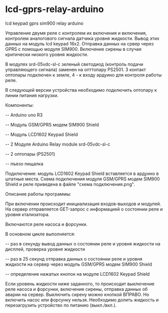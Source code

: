 # lcd-gprs-relay-arduino
lcd keypad gprs sim900 relay arduino

Управление двумя реле с контролем их включения и включения, контролем аналогового сигнала датчика уровня жидкости. Вывод этих данных на модуль lcd keypad 16x2. Отправка данных на срвер через GPRS с помощью модуля SIM900. Включение сирены в случае критически низкого уровня жидкости.

В модулях srd-05vdc-sl-c зеленый светодиод (контроль подачи управляющего сигнала) заменен на опттопару PS2501. 3 контакт оптопары подключен к земле, 4 - к входу ардуино для контроля работы реле.

В следующей версии устройства необходимо подключить оптопару к линии питания нагрузки.

Компоненты:

 -- Arduino uno R3
 
 -- Модуль GSM/GPRS модем SIM900 Shield
 
 -- Модуль LCD1602 Keypad Shield
 
 -- 2 Модуля Arduino Relay module srd-05vdc-sl-c
 
 -- 2 оптопары (PS2501)
 
 -- пъезо пищалка

Подключение: модуль LCD1602 Keypad Shield вставляется в ардуино в штатные места. Схема подключения модуля GSM/GPRS модем SIM900 Shield и реле приведена в файле "схема подключения.png".

Описание работы программы:

При включении происходит инициализация входов-выходов и модулей. На сервер отправляется GET-запрос с информацией о состоянии реле и уровня ктализатора.

Включаются реле насоса и форсунки.

В основном цикле выполняется:

 -- раз в секунду вывод данных о состоянии реле и уровня жидкости на дисплей, проверка уровня жидкости
 
 -- раз в 25 секунд отправка данных о состоянии реле и уровня жидкости на сервер через модуль GSM/GPRS модем SIM900 Shield
 
 -- определение нажатых кнопок на модуле LCD1602 Keypad Shield
 
 Если уровень жидкости ниже заданного, то происходит выключение реле насоса и форсунки, включение сирены, отправка данных об аварии на сервер. Выключить сирену можно кнопкой ВПРАВО. Но включить насос или форсунку нельзя. Необходимо долить жидкость и перезагрузить устройство по питанию (выкл./вкл.).
